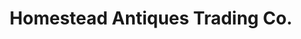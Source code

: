 ---
title: "Homestead Antiques Trading Co."
url: /carpinteria/homestead-antiques-trading-co/
shop: antiques
---